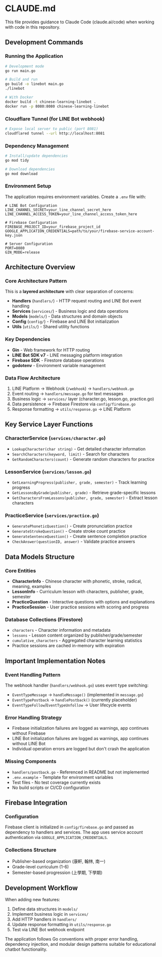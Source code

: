 # CLAUDE.md

This file provides guidance to Claude Code (claude.ai/code) when working with code in this repository.

## Development Commands

### Running the Application
```bash
# Development mode
go run main.go

# Build and run
go build -o linebot main.go
./linebot

# With Docker
docker build -t chinese-learning-linebot .
docker run -p 8080:8080 chinese-learning-linebot
```

### Cloudflare Tunnel (for LINE Bot webhook)
```bash
# Expose local server to public (port 8081)
cloudflared tunnel --url http://localhost:8081
```

### Dependency Management
```bash
# Install/update dependencies
go mod tidy

# Download dependencies
go mod download
```

### Environment Setup
The application requires environment variables. Create a `.env` file with:
```env
# LINE Bot Configuration
LINE_CHANNEL_SECRET=your_line_channel_secret_here
LINE_CHANNEL_ACCESS_TOKEN=your_line_channel_access_token_here

# Firebase Configuration
FIREBASE_PROJECT_ID=your_firebase_project_id
GOOGLE_APPLICATION_CREDENTIALS=path/to/your/firebase-service-account-key.json

# Server Configuration
PORT=8080
GIN_MODE=release
```

## Architecture Overview

### Core Architecture Pattern
This is a **layered architecture** with clear separation of concerns:

- **Handlers** (`handlers/`) - HTTP request routing and LINE Bot event handling
- **Services** (`services/`) - Business logic and data operations
- **Models** (`models/`) - Data structures and domain objects
- **Config** (`config/`) - Firebase and LINE Bot initialization
- **Utils** (`utils/`) - Shared utility functions

### Key Dependencies
- **Gin** - Web framework for HTTP routing
- **LINE Bot SDK v7** - LINE messaging platform integration
- **Firebase SDK** - Firestore database operations
- **godotenv** - Environment variable management

### Data Flow Architecture
1. LINE Platform → Webhook (`/webhook`) → `handlers/webhook.go`
2. Event routing → `handlers/message.go` for text messages
3. Business logic → `services/` layer (character.go, lesson.go, practice.go)
4. Data persistence → Firebase Firestore via `config/firebase.go`
5. Response formatting → `utils/response.go` → LINE Platform

## Key Service Layer Functions

### CharacterService (`services/character.go`)
- `LookupCharacter(char string)` - Get detailed character information
- `SearchCharacters(keyword, limit)` - Search for characters
- `GetRandomCharacters(count)` - Generate random characters for practice

### LessonService (`services/lesson.go`)
- `GetLearningProgress(publisher, grade, semester)` - Track learning progress
- `GetLessonsByGrade(publisher, grade)` - Retrieve grade-specific lessons
- `GetCharactersFromLessons(publisher, grade, semester)` - Extract lesson characters

### PracticeService (`services/practice.go`)
- `GeneratePhoneticQuestion()` - Create pronunciation practice
- `GenerateStrokeQuestion()` - Create stroke count practice
- `GenerateSentenceQuestion()` - Create sentence completion practice
- `CheckAnswer(questionID, answer)` - Validate practice answers

## Data Models Structure

### Core Entities
- **CharacterInfo** - Chinese character with phonetic, stroke, radical, meaning, examples
- **LessonInfo** - Curriculum lesson with characters, publisher, grade, semester
- **PracticeQuestion** - Interactive questions with options and explanations
- **PracticeSession** - User practice sessions with scoring and progress

### Database Collections (Firestore)
- `characters` - Character information and metadata
- `lessons` - Lesson content organized by publisher/grade/semester
- `cumulative_characters` - Aggregated character learning statistics
- Practice sessions are cached in-memory with expiration

## Important Implementation Notes

### Event Handling Pattern
The webhook handler (`handlers/webhook.go`) uses event type switching:
- `EventTypeMessage` → `handleMessage()` (implemented in `message.go`)
- `EventTypePostback` → `handlePostback()` (currently placeholder)
- `EventTypeFollow`/`EventTypeUnfollow` → User lifecycle events

### Error Handling Strategy
- Firebase initialization failures are logged as warnings, app continues without Firebase
- LINE Bot initialization failures are logged as warnings, app continues without LINE Bot
- Individual operation errors are logged but don't crash the application

### Missing Components
- `handlers/postback.go` - Referenced in README but not implemented
- `.env.example` - Template for environment variables
- Test files - No test coverage currently exists
- No build scripts or CI/CD configuration

## Firebase Integration

### Configuration
Firebase client is initialized in `config/firebase.go` and passed as dependency to handlers and services. The app uses service account authentication via `GOOGLE_APPLICATION_CREDENTIALS`.

### Collections Structure
- Publisher-based organization (康軒, 翰林, 南一)
- Grade-level curriculum (1-6)
- Semester-based progression (上學期, 下學期)

## Development Workflow

When adding new features:
1. Define data structures in `models/`
2. Implement business logic in `services/`
3. Add HTTP handlers in `handlers/`
4. Update response formatting in `utils/response.go`
5. Test via LINE Bot webhook endpoint

The application follows Go conventions with proper error handling, dependency injection, and modular design patterns suitable for educational chatbot functionality.